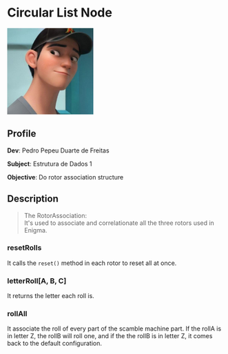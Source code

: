 # Circular List Node

<img src="assets/images/icon.png" alt="profile_pic" width="200"/>


## Profile
**Dev**: Pedro Pepeu Duarte de Freitas

**Subject**: Estrutura de Dados 1

**Objective**: Do rotor association structure


## Description
>The RotorAssociation:\
>It's used to associate and correlationate all the three rotors used in Enigma.

### resetRolls
It calls the `reset()` method in each rotor to reset all at once.

### letterRoll[A, B, C]
It returns the letter each roll is.

### rollAll
It associate the roll of every part of the scamble machine part. If the rollA is in letter Z, the rollB will roll one, and if the the rollB is in letter Z, it comes back to the default configuration.

